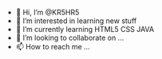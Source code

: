 - 👋 Hi, I’m @KR5HR5
- 👀 I’m interested in learning new stuff 
- 🌱 I’m currently learning HTML5 CSS JAVA 
- 💞️ I’m looking to collaborate on ... 
- 📫 How to reach me ...

<!---
KR5HR5/KR5HR5 is a ✨ special ✨ repository because its `README.md` (this file) appears on your GitHub profile.
You can click the Preview link to take a look at your changes.
--->
